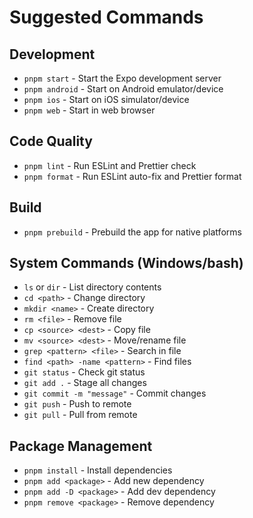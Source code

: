 # Suggested Commands

## Development
- `pnpm start` - Start the Expo development server
- `pnpm android` - Start on Android emulator/device
- `pnpm ios` - Start on iOS simulator/device
- `pnpm web` - Start in web browser

## Code Quality
- `pnpm lint` - Run ESLint and Prettier check
- `pnpm format` - Run ESLint auto-fix and Prettier format

## Build
- `pnpm prebuild` - Prebuild the app for native platforms

## System Commands (Windows/bash)
- `ls` or `dir` - List directory contents
- `cd <path>` - Change directory
- `mkdir <name>` - Create directory
- `rm <file>` - Remove file
- `cp <source> <dest>` - Copy file
- `mv <source> <dest>` - Move/rename file
- `grep <pattern> <file>` - Search in file
- `find <path> -name <pattern>` - Find files
- `git status` - Check git status
- `git add .` - Stage all changes
- `git commit -m "message"` - Commit changes
- `git push` - Push to remote
- `git pull` - Pull from remote

## Package Management
- `pnpm install` - Install dependencies
- `pnpm add <package>` - Add new dependency
- `pnpm add -D <package>` - Add dev dependency
- `pnpm remove <package>` - Remove dependency